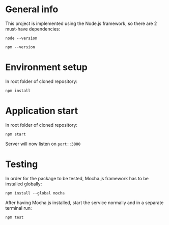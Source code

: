 # General info

This project is implemented using the Node.js framework, so there are 2 must-have dependencies:

```node --version```

```npm --version```


# Environment setup

In root folder of cloned repository:

```npm install```


# Application start

In root folder of cloned repository:

```npm start```

Server will now listen on ```port::3000```


# Testing

In order for the package to be tested, Mocha.js framework has to be installed globally:

```npm install --global mocha```

After having Mocha.js installed, start the service normally and in a separate terminal run:

```npm test```
